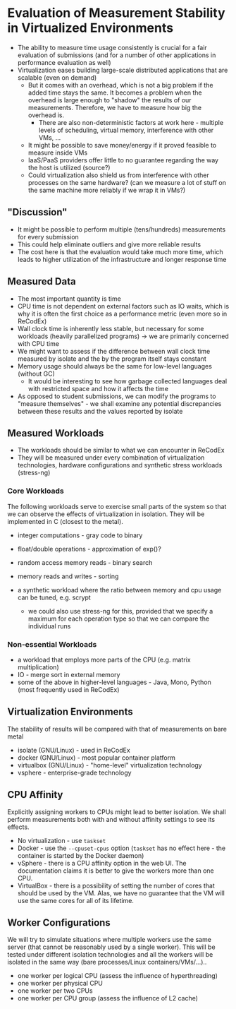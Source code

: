 # Evaluation of Measurement Stability in Virtualized Environments

- The ability to measure time usage consistently is crucial for a fair 
  evaluation of submissions (and for a number of other applications in 
  performance evaluation as well)
- Virtualization eases building large-scale distributed applications that are 
  scalable (even on demand)
  - But it comes with an overhead, which is not a big problem if the added time 
    stays the same. It becomes a problem when the overhead is large enough to 
    "shadow" the results of our measurements. Therefore, we have to measure how 
    big the overhead is.
    - There are also non-deterministic factors at work here - multiple levels of 
      scheduling, virtual memory, interference with other VMs, ...
  - It might be possible to save money/energy if it proved feasible to measure 
    inside VMs
  - IaaS/PaaS providers offer little to no guarantee regarding the way the host 
    is utilized (source?)
  - Could virtualization also shield us from interference with other processes 
    on the same hardware? (can we measure a lot of stuff on the same machine 
    more reliably if we wrap it in VMs?)

## "Discussion"

- It might be possible to perform multiple (tens/hundreds) measurements for 
  every submission
- This could help eliminate outliers and give more reliable results
- The cost here is that the evaluation would take much more time, which leads to 
  higher utilization of the infrastructure and longer response time

## Measured Data

- The most important quantity is time
- CPU time is not dependent on external factors such as IO waits, which is why 
  it is often the first choice as a performance metric (even more so in ReCodEx)
- Wall clock time is inherently less stable, but necessary for some workloads 
  (heavily parallelized programs) -> we are primarily concerned with CPU time
- We might want to assess if the difference between wall clock time measured by 
  isolate and the by the program itself stays constant
- Memory usage should always be the same for low-level languages (without GC)
  - It would be interesting to see how garbage collected languages deal with 
    restricted space and how it affects the time
- As opposed to student submissions, we can modify the programs to "measure
  themselves" - we shall examine any potential discrepancies between these 
  results and the values reported by isolate

## Measured Workloads

- The workloads should be similar to what we can encounter in ReCodEx
- They will be measured under every combination of virtualization technologies,
  hardware configurations and synthetic stress workloads (stress-ng)

### Core Workloads

The following workloads serve to exercise small parts of the system so that we 
can observe the effects of virtualization in isolation. They will be implemented 
in C (closest to the metal).

- integer computations - gray code to binary
- float/double operations - approximation of exp()?

- random access memory reads - binary search
- memory reads and writes - sorting

- a synthetic workload where the ratio between memory and cpu usage can be 
  tuned, e.g. scrypt
  - we could also use stress-ng for this, provided that we specify a maximum for 
    each operation type so that we can compare the individual runs

### Non-essential Workloads

- a workload that employs more parts of the CPU (e.g. matrix multiplication)
- IO - merge sort in external memory
- some of the above in higher-level languages - Java, Mono, Python (most 
  frequently used in ReCodEx)

## Virtualization Environments

The stability of results will be compared with that of measurements on bare 
metal

- isolate (GNU/Linux) - used in ReCodEx
- docker (GNU/Linux) - most popular container platform
- virtualbox (GNU/Linux) - "home-level" virtualization technology
- vsphere - enterprise-grade technology

## CPU Affinity

Explicitly assigning workers to CPUs might lead to better isolation. We shall 
perform measurements both with and without affinity settings to see its effects.

- No virtualization - use `taskset`
- Docker - use the `--cpuset-cpus` option (`taskset` has no effect here - the 
  container is started by the Docker daemon)
- vSphere - there is a CPU affinity option in the web UI. The documentation 
  claims it is better to give the workers more than one CPU.
- VirtualBox - there is a possibility of setting the number of cores that should 
  be used by the VM. Alas, we have no guarantee that the VM will use the same 
  cores for all of its lifetime.

## Worker Configurations

We will try to simulate situations where multiple workers use the same server 
(that cannot be reasonably used by a single worker). This will be tested under 
different isolation technologies and all the workers will be isolated in the 
same way (bare processes/Linux containers/VMs/...)..

- one worker per logical CPU (assess the influence of hyperthreading)
- one worker per physical CPU
- one worker per two CPUs
- one worker per CPU group (assess the influence of L2 cache)

